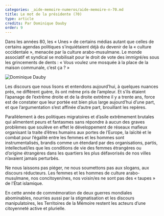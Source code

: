 ```yaml
---
categories: _aide-memoire-numeros/aide-memoire-n-70.md
title: Le mot de la présidente (70)
type: article
credits: Par Dominique Dauby
order: 9
---
```

Dans les années 80, les « Unes » de certains médias autant que celles de certains agendas politiques s’inquiétaient déjà du devenir de la « culture occidentale », menacée par la culture arabo-musulmane. Le monde associatif et syndical se mobilisait pour le droit de vote des immigré/es sous les grincements de dents : « Vous voulez une mosquée à la place de la maison communale, c’est ça ? »

![Dominique Dauby](/assets/uploads/am-80-dominique-dauby.jpg)

Les discours que nous lisons et entendons aujourd’hui, à quelques nuances près, ne diffèrent guère, ils ont même pris de l’ampleur. Et s’ils étaient l’apanage de l’extrême droite et de la droite extrême il y a trente ans, force est de constater que leur portée est bien plus large aujourd’hui d’une part, et que l’argumentation s’est affinée d’autre part, brouillant les repères.

Parallèlement à des politiques migratoires et d’asile extrêmement brutales qui alimentent peurs et fantasmes sans répondre à aucun des graves problèmes que soulève en effet le développement de réseaux mafieux organisant la traite d’êtres humains aux portes de l’Europe, la laïcité et le combat pour l’égalité entre les femmes et les hommes sont instrumentalisés, brandis comme un étendard par des organisations, partis, intellectuel/les que les conditions de vie des femmes étrangères ou d’origine étrangères dans les quartiers les plus défavorisés de nos villes n’avaient jamais perturbés.

Ne nous laissons pas piéger, ne nous soumettons pas aux slogans, aux discours réducteurs. Les femmes et les hommes de culture arabo-musulmane, nos concitoyen/nes, nos voisin/es ne sont pas des « taupes » de l’État islamique.

En cette année de commémoration de deux guerres mondiales abominables, nourries aussi par la stigmatisation et les discours manipulatoires, les Territoires de la Mémoire restent les acteurs d’une citoyenneté active et plurielle.
